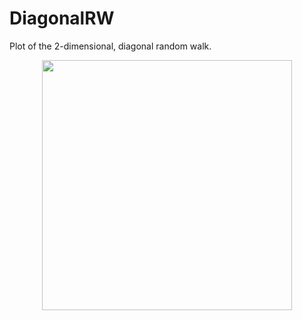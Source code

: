 # DiagonalRW
Plot of the 2-dimensional, diagonal random walk.

<div align="center">
    <img src="https://user-images.githubusercontent.com/65075293/99665991-481db480-2a62-11eb-8cf9-207998fcd628.png" width="400px"</img> 
</div>
